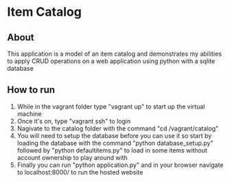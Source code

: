 # Item Catalog

## About

This application is a model of an item catalog and demonstrates my abilities to
apply CRUD operations on a web application using python with a sqlite database

## How to run

1. While in the vagrant folder type "vagrant up" to start up the virtual machine
2. Once it's on, type "vagrant ssh" to login
3. Nagivate to the catalog folder with the command "cd /vagrant/catalog"
4. You will need to setup the database before you can use it so start by loading
the database with the command "python database_setup.py" followed by
"python defaultitems.py" to load in some items without account ownership
to play around with
5. Finally you can run "python application.py" and in your browser navigate to
localhost:8000/ to run the hosted website
